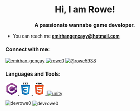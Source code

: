 <h1 align="center">Hi, I am Rowe!</h1>
<h3 align="center">A passionate wannabe game developer.</h3>

- You can reach me **emirhangencayy@hotmail.com**

<h3 align="left">Connect with me:</h3>
<p align="left">
<a href="https://linkedin.com/in/emirhan-gençay" target="blank"><img align="center" src="https://raw.githubusercontent.com/rahuldkjain/github-profile-readme-generator/master/src/images/icons/Social/linked-in-alt.svg" alt="emirhan-gençay" height="30" width="40" /></a>
<a href="https://instagram.com/rowe0" target="blank"><img align="center" src="https://raw.githubusercontent.com/rahuldkjain/github-profile-readme-generator/master/src/images/icons/Social/instagram.svg" alt="rowe0" height="30" width="40" /></a>
<a href="https://www.youtube.com/c/@rowe5938" target="blank"><img align="center" src="https://raw.githubusercontent.com/rahuldkjain/github-profile-readme-generator/master/src/images/icons/Social/youtube.svg" alt="@rowe5938" height="30" width="40" /></a>
</p>

<h3 align="left">Languages and Tools:</h3>
<p align="left"> <a href="https://www.w3schools.com/cs/" target="_blank" rel="noreferrer"> <img src="https://raw.githubusercontent.com/devicons/devicon/master/icons/csharp/csharp-original.svg" alt="csharp" width="40" height="40"/> </a> <a href="https://www.w3schools.com/css/" target="_blank" rel="noreferrer"> <img src="https://raw.githubusercontent.com/devicons/devicon/master/icons/css3/css3-original-wordmark.svg" alt="css3" width="40" height="40"/> </a> <a href="https://www.w3.org/html/" target="_blank" rel="noreferrer"> <img src="https://raw.githubusercontent.com/devicons/devicon/master/icons/html5/html5-original-wordmark.svg" alt="html5" width="40" height="40"/> </a> <a href="https://unity.com/" target="_blank" rel="noreferrer"> <img src="https://www.vectorlogo.zone/logos/unity3d/unity3d-icon.svg" alt="unity" width="40" height="40"/> </a> </p>

<p><img align="left" src="https://github-readme-stats.vercel.app/api/top-langs?username=devrowe0&show_icons=true&locale=en&layout=compact" alt="devrowe0" /></p>

<p>&nbsp;<img align="center" src="https://github-readme-stats.vercel.app/api?username=devrowe0&show_icons=true&locale=en" alt="devrowe0" /></p>
